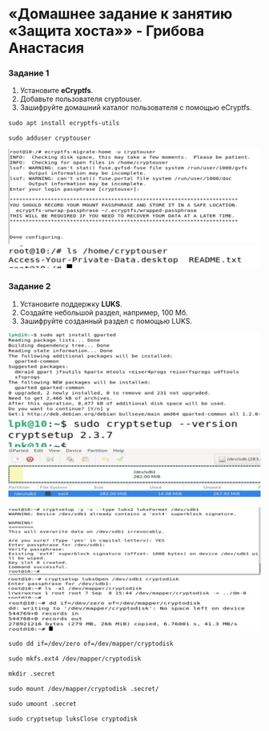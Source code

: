 # «Домашнее задание к занятию «Защита хоста»» - Грибова Анастасия

### Задание 1

1. Установите **eCryptfs**.
2. Добавьте пользователя cryptouser.
3. Зашифруйте домашний каталог пользователя с помощью eCryptfs.
   
```
sudo apt install ecryptfs-utils
```
```
sudo adduser cryptouser
```

![Название скриншота 1](https://github.com/gribova-anastasia/13-2/blob/0798a3f0c86a60369d46d00d7e77a13389bf1889/1.png)
![Название скриншота 2](https://github.com/gribova-anastasia/13-2/blob/0798a3f0c86a60369d46d00d7e77a13389bf1889/2.png)





### Задание 2

1. Установите поддержку **LUKS**.
2. Создайте небольшой раздел, например, 100 Мб.
3. Зашифруйте созданный раздел с помощью LUKS.

![Название скриншота 3](https://github.com/gribova-anastasia/13-2/blob/ea8cc923d5eb7c0578f3f8aaedadfcf1326cb35b/3.png)
![Название скриншота 4](https://github.com/gribova-anastasia/13-2/blob/ea8cc923d5eb7c0578f3f8aaedadfcf1326cb35b/4.png)
![Название скриншота 5](https://github.com/gribova-anastasia/13-2/blob/ea8cc923d5eb7c0578f3f8aaedadfcf1326cb35b/5.png)
![Название скриншота 6](https://github.com/gribova-anastasia/13-2/blob/ea8cc923d5eb7c0578f3f8aaedadfcf1326cb35b/6.png)
![Название скриншота 7](https://github.com/gribova-anastasia/13-2/blob/ea8cc923d5eb7c0578f3f8aaedadfcf1326cb35b/7.png)
![Название скриншота 8](https://github.com/gribova-anastasia/13-2/blob/ea8cc923d5eb7c0578f3f8aaedadfcf1326cb35b/8.png)

```
sudo dd if=/dev/zero of=/dev/mapper/cryptodisk
```

```
sudo mkfs.ext4 /dev/mapper/cryptodisk
```

```
mkdir .secret
```
```
sudo mount /dev/mapper/cryptodisk .secret/
```

```
sudo umount .secret
```

```
sudo cryptsetup luksClose cryptodisk
```
